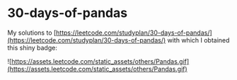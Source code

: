 # 30-days-of-pandas

My solutions to [https://leetcode.com/studyplan/30-days-of-pandas/](https://leetcode.com/studyplan/30-days-of-pandas/) with which I obtained this shiny badge:

![https://assets.leetcode.com/static_assets/others/Pandas.gif](https://assets.leetcode.com/static_assets/others/Pandas.gif)

